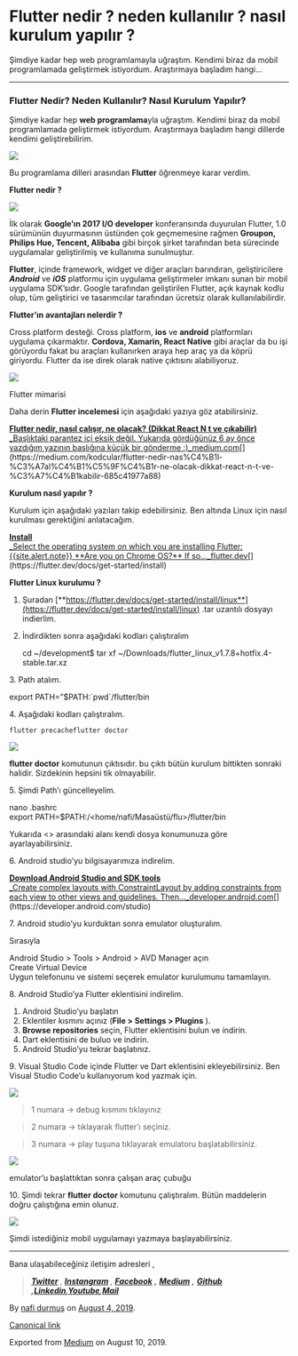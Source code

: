 Flutter nedir ? neden kullanılır ? nasıl kurulum yapılır ?
==========================================================

Şimdiye kadar hep web programlamayla uğraştım. Kendimi biraz da mobil programlamada geliştirmek istiyordum. Araştırmaya başladım hangi…

* * *

### Flutter Nedir? Neden Kullanılır? Nasıl Kurulum Yapılır?

Şimdiye kadar hep **web programlama**yla uğraştım. Kendimi biraz da mobil programlamada geliştirmek istiyordum. Araştırmaya başladım hangi dillerde kendimi geliştirebilirim.

![](https://cdn-images-1.medium.com/max/800/1*-3MC_-uS_jmSI2Y5Sxk9HA.png)

Bu programlama dilleri arasından **Flutter** öğrenmeye karar verdim.

**Flutter nedir ?**

![](https://cdn-images-1.medium.com/max/800/1*bYuD5OBj28zyea3-K2bdHQ.gif)

İlk olarak **Google’ın 2017 I/O developer** konferansında duyurulan Flutter, 1.0 sürümünün duyurmasının üstünden çok geçmemesine rağmen **Groupon, Philips Hue, Tencent, Alibaba** gibi birçok şirket tarafından beta sürecinde uygulamalar geliştirilmiş ve kullanıma sunulmuştur.

**Flutter**, içinde framework, widget ve diğer araçları barındıran, geliştiricilere **_Android_** ve **_iOS_** platformu için uygulama geliştirmeler imkanı sunan bir mobil uygulama SDK’sıdır. Google tarafından geliştirilen Flutter, açık kaynak kodlu olup, tüm geliştirici ve tasarımcılar tarafından ücretsiz olarak kullanılabilirdir.

**Flutter’ın avantajları nelerdir ?**

Cross platform desteği. Cross platform, **ios** ve **android** platformları uygulama çıkarmaktır. **Cordova, Xamarin, React Native** gibi araçlar da bu işi görüyordu fakat bu araçları kullanırken araya hep araç ya da köprü giriyordu. Flutter da ise direk olarak native çıktısını alabiliyoruz.

![](https://cdn-images-1.medium.com/max/800/1*VKUiM2RoFX4DZAeVTxS1Tg.png)

Flutter mimarisi

Daha derin **Flutter incelemesi** için aşağıdaki yazıya göz atabilirsiniz.

[**Flutter nedir, nasıl çalışır, ne olacak? (Dikkat React N t ve çıkabilir)**  
_Başlıktaki parantez içi eksik değil. Yukarıda gördüğünüz 6 ay önce yazdığım yazının başlığına küçük bir gönderme :)_medium.com](https://medium.com/kodcular/flutter-nedir-nas%C4%B1l-%C3%A7al%C4%B1%C5%9F%C4%B1r-ne-olacak-dikkat-react-n-t-ve-%C3%A7%C4%B1kabilir-685c41977a88 "https://medium.com/kodcular/flutter-nedir-nas%C4%B1l-%C3%A7al%C4%B1%C5%9F%C4%B1r-ne-olacak-dikkat-react-n-t-ve-%C3%A7%C4%B1kabilir-685c41977a88")[](https://medium.com/kodcular/flutter-nedir-nas%C4%B1l-%C3%A7al%C4%B1%C5%9F%C4%B1r-ne-olacak-dikkat-react-n-t-ve-%C3%A7%C4%B1kabilir-685c41977a88)

**Kurulum nasıl yapılır ?**

Kurulum için aşağıdaki yazıları takip edebilirsiniz. Ben altında Linux için nasıl kurulması gerektiğini anlatacağım.

[**Install**  
_Select the operating system on which you are installing Flutter:{{site.alert.note}} \*\*Are you on Chrome OS?\*\* If so…_flutter.dev](https://flutter.dev/docs/get-started/install "https://flutter.dev/docs/get-started/install")[](https://flutter.dev/docs/get-started/install)

**Flutter Linux kurulumu ?**

1.  Şuradan [**https://flutter.dev/docs/get-started/install/linux**](https://flutter.dev/docs/get-started/install/linux) .tar uzantılı dosyayı indierlim.
2.  İndirdikten sonra aşağıdaki kodları çalıştıralım

    cd ~/development$ tar xf ~/Downloads/flutter_linux_v1.7.8+hotfix.4-stable.tar.xz

3\. Path atalım.

export PATH=”$PATH:\`pwd\`/flutter/bin

4\. Aşağıdaki kodları çalıştıralım.

    flutter precacheflutter doctor

![](https://cdn-images-1.medium.com/max/800/1*QdFyMrDLppZIqlGU9SS60g.png)

**flutter doctor** komutunun çıktısıdır. bu çıktı bütün kurulum bittikten sonraki halidir. Sizdekinin hepsini tik olmayabilir.

5\. Şimdi Path’ı güncelleyelim.

nano .bashrc   
export PATH=$PATH:/<home/nafi/Masaüstü/flu>/flutter/bin

Yukarıda <> arasındaki alanı kendi dosya konumunuza göre ayarlayabilirsiniz.

6\. Android studio’yu bilgisayarımıza indirelim.

[**Download Android Studio and SDK tools**  
_Create complex layouts with ConstraintLayout by adding constraints from each view to other views and guidelines. Then…_developer.android.com](https://developer.android.com/studio "https://developer.android.com/studio")[](https://developer.android.com/studio)

7\. Android studio’yu kurduktan sonra emulator oluşturalım.

Sırasıyla

Android Studio > Tools > Android > AVD Manager açın  
Create Virtual Device  
Uygun telefonunu ve sistemi seçerek emulator kurulumunu tamamlayın.

8\. Android Studio’ya Flutter eklentisini indirelim.

1.  Android Studio’yu başlatın
2.  Eklentiler kısmını açınız (**File > Settings > Plugins** ).
3.  **Browse repositories** seçin, Flutter eklentisini bulun ve indirin.
4.  Dart eklentisini de buluo ve indirin.
5.  Android Studio’yu tekrar başlatınız.

9\. Visual Studio Code içinde Flutter ve Dart eklentisini ekleyebilirsiniz. Ben Visual Studio Code’u kullanıyorum kod yazmak için.

![](https://cdn-images-1.medium.com/max/800/1*4YQ70cxnr-a8d-ZQxAkepw.png)

> 1 numara -> debug kısmını tıklayınız

> 2 numara -> tıklayarak flutter’ı seçiniz.

> 3 numara -> play tuşuna tıklayarak emulatoru başlatabilirsiniz.

![](https://cdn-images-1.medium.com/max/800/1*nxIJafam3MJLqWlQRo791A.png)

emulator’u başlattıktan sonra çalışan araç çubuğu

10\. Şimdi tekrar **flutter doctor** komutunu çalıştıralım. Bütün maddelerin doğru çalıştığına emin olunuz.

![](https://cdn-images-1.medium.com/max/800/1*QdFyMrDLppZIqlGU9SS60g.png)

Şimdi istediğiniz mobil uygulamayı yazmaya başlayabilirsiniz.

* * *

Bana ulaşabileceğiniz iletişim adresleri ,

> [**_Twitter_**](http://www.twitter.com/nafidurmus?source=post_page---------------------------)  _,_ [**_Instangram_**](http://www.instagram.com/nafidurmus?source=post_page---------------------------) _,_ [**_Facebook_**](https://www.facebook.com/nafidurmus?source=post_page---------------------------) **_,_** [**_Medium_**](https://medium.com/@nafidurmus?source=post_page---------------------------) **_,_** [**_Github_**](https://github.com/nafidurmus) **_,_**[**_Linkedin_**](https://www.linkedin.com/in/nafidurmus?source=post_page---------------------------)**_,_**[**_Youtube_**](https://www.youtube.com/c/nafidurmus?source=post_page---------------------------)**_,_**[**_Mail_**](http://nafidurmus07@gmail.com/?source=post_page---------------------------)

By [nafi durmuş](https://medium.com/@nafidurmus) on [August 4, 2019](https://medium.com/p/7bc38366e80c).

[Canonical link](https://medium.com/@nafidurmus/flutter-nedir-neden-kullan%C4%B1l%C4%B1r-nas%C4%B1l-kurulum-yap%C4%B1l%C4%B1r-7bc38366e80c)

Exported from [Medium](https://medium.com) on August 10, 2019.
